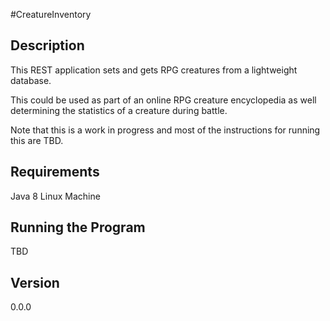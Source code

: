 #CreatureInventory

## Description
This REST application sets and gets RPG creatures from a lightweight database.

This could be used as part of an online RPG creature encyclopedia as well determining the statistics of a creature during battle.

Note that this is a work in progress and most of the instructions for running this are TBD.

## Requirements
Java 8
Linux Machine

## Running the Program
TBD

## Version
0.0.0